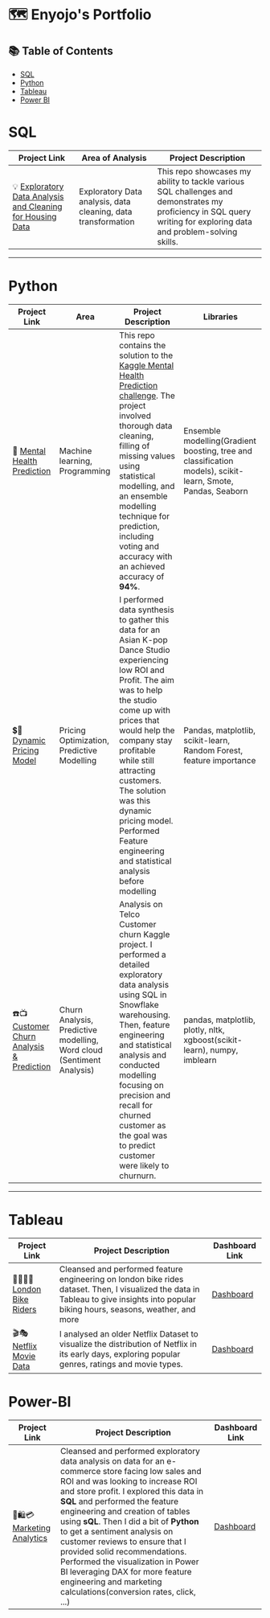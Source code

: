 # 🗺 Enyojo's Portfolio

## 📚 Table of Contents
- [SQL](#sql)
- [Python](#python)
- [Tableau](#tableau)
- [Power BI](#power-bi)

# SQL

| Project Link | Area of Analysis | Project Description | 
|---|---|---|
| 💡 [Exploratory Data Analysis and Cleaning for Housing Data](https://github.com/enyo-ojo/SQL-ETL-) | Exploratory Data analysis, data cleaning, data transformation | This repo showcases my ability to tackle various SQL challenges and demonstrates my proficiency in SQL query writing for exploring data and problem-solving skills. | 

***
# Python

| Project Link | Area | Project Description | Libraries |    
|---|---|---|---|
| 💊 [Mental Health Prediction](https://github.com/enyo-ojo/MachineLearning-EnsembleModel-forDepressionPrediction) | Machine learning, Programming | This repo contains the solution to the [Kaggle Mental Health Prediction challenge](https://www.kaggle.com/competitions/playground-series-s4e11). The project involved thorough data cleaning, filling of missing values using statistical modelling, and an ensemble modelling technique for prediction, including voting and accuracy with an achieved accuracy of **94%**. | Ensemble modelling(Gradient boosting, tree and classification models), scikit-learn, Smote, Pandas, Seaborn | 
| 💲💱 [Dynamic Pricing Model](https://github.com/enyo-ojo/Random_Forest-Dynamic-Pricing-Model) |  Pricing Optimization, Predictive Modelling | I performed data synthesis to gather this data for an Asian K-pop Dance Studio experiencing low ROI and Profit. The aim was to help the studio come up with prices that would help the company stay profitable while still attracting customers. The solution was this dynamic pricing model. Performed Feature engineering and statistical analysis before modelling | Pandas, matplotlib, scikit-learn, Random Forest, feature importance |   
| ☎️📺 [Customer Churn Analysis & Prediction]([https://github.com/katiehuangx/Udacity-Data-Analyst-Nanodegree/blob/main/Case%20Study%202%20-%20Fuel%20Economy.ipynb](https://github.com/enyo-ojo/Snowflake-Custormer-Churn--Analysis-and-Prediction)) | Churn Analysis, Predictive modelling, Word cloud (Sentiment Analysis) | Analysis on Telco Customer churn Kaggle project. I performed a detailed exploratory data analysis using SQL in Snowflake warehousing. Then, feature engineering and statistical analysis and conducted modelling focusing on precision and recall for churned customer as the goal was to predict customer were likely to churnurn. |  pandas, matplotlib, plotly, nltk, xgboost(scikit-learn), numpy, imblearn |   

***

# Tableau

| Project Link | Project Description | Dashboard Link |
|---|---|---|
| 🚵‍♂️🚴‍♀️ [London Bike Riders](https://github.com/enyo-ojo/London-Bike-Riders-Analysis-and-vISUALIZATION) | Cleansed and performed feature engineering on london bike rides dataset. Then, I visualized the data in Tableau to give insights into popular biking hours, seasons, weather, and more | [Dashboard](https://public.tableau.com/app/profile/enyo.alabi/viz/LondonBikeRiders_17378692957150/Dashboard1) |
| 🎬🎭 [Netflix Movie Data](https://public.tableau.com/app/profile/enyo.alabi/viz/NetflixDashboard_17410372119330/Dashboard2) | I analysed an older Netflix Dataset to visualize the distribution of Netflix in its early days, exploring popular genres, ratings and movie types. | [Dashboard](https://public.tableau.com/app/profile/enyo.alabi/viz/NetflixDashboard_17410372119330/Dashboard2) |

# Power-BI

| Project Link | Project Description | Dashboard Link |
|---|---|---|
| 🛒🛍️💳 [Marketing Analytics](https://github.com/enyo-ojo/Marketing-Analytics) | Cleansed and performed exploratory data analysis on data for an e-commerce store facing low sales and ROI and was looking to increase ROI and store profit. I explored this data in **SQL** and performed the feature engineering and creation of tables using **sQL**. Then I did a bit of **Python** to get a sentiment analysis on customer reviews to ensure that I provided solid recommendations. Performed the visualization in Power BI leveraging DAX for more feature engineering and marketing calculations(conversion rates, click, ...) | [Dashboard](https://leomailtamuc-my.sharepoint.com/:u:/g/personal/ealabi1_leomail_tamuc_edu/ETKT7n-ibo1MtsY8hTpte7kBcbv8JPQNH52A9nFyI_Z1PA?e=c6aCjV) |
